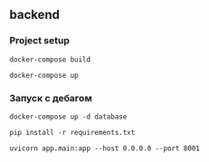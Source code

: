 ## backend

### Project setup
```
docker-compose build

docker-compose up
```

### Запуск с дебагом
```
docker-compose up -d database

pip install -r requirements.txt

uvicorn app.main:app --host 0.0.0.0 --port 8001
```